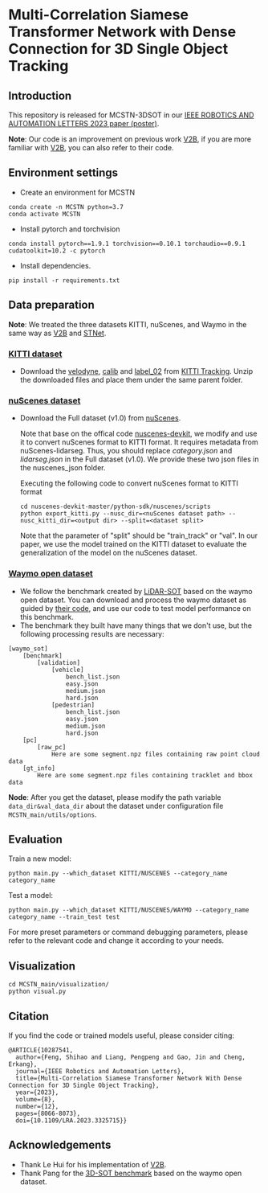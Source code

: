 # Multi-Correlation Siamese Transformer Network with Dense Connection for 3D Single Object Tracking

## Introduction
This repository is released for MCSTN-3DSOT in our [IEEE ROBOTICS AND AUTOMATION LETTERS 2023 paper (poster)](https://ieeexplore.ieee.org/document/10287541).

**Note**: Our code is an improvement on previous work [V2B](https://github.com/fpthink/V2B), if you are more familiar with [V2B](https://github.com/fpthink/V2B), you can also refer to their code.

## Environment settings
* Create an environment for MCSTN
```
conda create -n MCSTN python=3.7
conda activate MCSTN
```

* Install pytorch and torchvision
```
conda install pytorch==1.9.1 torchvision==0.10.1 torchaudio==0.9.1 cudatoolkit=10.2 -c pytorch
```

* Install dependencies.
```
pip install -r requirements.txt
```

## Data preparation
**Note**: We treated the three datasets KITTI, nuScenes, and Waymo in the same way as [V2B](https://github.com/fpthink/V2B) and [STNet](https://github.com/fpthink/STNet).
### [KITTI dataset](https://projet.liris.cnrs.fr/imagine/pub/proceedings/CVPR2012/data/papers/424_O3C-04.pdf)
* Download the [velodyne](http://www.cvlibs.net/download.php?file=data_tracking_velodyne.zip), [calib](http://www.cvlibs.net/download.php?file=data_tracking_calib.zip) and [label_02](http://www.cvlibs.net/download.php?file=data_tracking_label_2.zip) from [KITTI Tracking](http://www.cvlibs.net/datasets/kitti/eval_tracking.php). Unzip the downloaded files and place them under the same parent folder.

### [nuScenes dataset](https://openaccess.thecvf.com/content_CVPR_2020/papers/Caesar_nuScenes_A_Multimodal_Dataset_for_Autonomous_Driving_CVPR_2020_paper.pdf)
* Download the Full dataset (v1.0) from [nuScenes](https://www.nuscenes.org/).
  
    Note that base on the offical code [nuscenes-devkit](https://github.com/nutonomy/nuscenes-devkit), we modify and use it to convert nuScenes format to KITTI format. It requires metadata from nuScenes-lidarseg. Thus, you should replace *category.json* and *lidarseg.json* in the Full dataset (v1.0). We provide these two json files in the nuscenes_json folder.

    Executing the following code to convert nuScenes format to KITTI format
    ```
    cd nuscenes-devkit-master/python-sdk/nuscenes/scripts
    python export_kitti.py --nusc_dir=<nuScenes dataset path> --nusc_kitti_dir=<output dir> --split=<dataset split>
    ```

    Note that the parameter of "split" should be "train_track" or "val". In our paper, we use the model trained on the KITTI dataset to evaluate the generalization of the model on the nuScenes dataset.
	
### [Waymo open dataset](https://openaccess.thecvf.com/content_CVPR_2020/papers/Sun_Scalability_in_Perception_for_Autonomous_Driving_Waymo_Open_Dataset_CVPR_2020_paper.pdf)
* We follow the benchmark created by [LiDAR-SOT](https://github.com/TuSimple/LiDAR_SOT) based on the waymo open dataset. You can download and process the waymo dataset as guided by [their code](https://github.com/TuSimple/LiDAR_SOT), and use our code to test model performance on this benchmark.
* The benchmark they built have many things that we don't use, but the following processing results are necessary:
```
[waymo_sot]
    [benchmark]
        [validation]
            [vehicle]
                bench_list.json
                easy.json
                medium.json
                hard.json
            [pedestrian]
                bench_list.json
                easy.json
                medium.json
                hard.json
    [pc]
        [raw_pc]
            Here are some segment.npz files containing raw point cloud data
    [gt_info]
        Here are some segment.npz files containing tracklet and bbox data
```

**Node**: After you get the dataset, please modify the path variable ```data_dir&val_data_dir``` about the dataset under configuration file ```MCSTN_main/utils/options```.

## Evaluation

Train a new model:
```
python main.py --which_dataset KITTI/NUSCENES --category_name category_name
```

Test a model:
```
python main.py --which_dataset KITTI/NUSCENES/WAYMO --category_name category_name --train_test test
```
For more preset parameters or command debugging parameters, please refer to the relevant code and change it according to your needs.

## Visualization
```
cd MCSTN_main/visualization/
python visual.py
```

## Citation

If you find the code or trained models useful, please consider citing:

```
@ARTICLE{10287541,
  author={Feng, Shihao and Liang, Pengpeng and Gao, Jin and Cheng, Erkang},
  journal={IEEE Robotics and Automation Letters}, 
  title={Multi-Correlation Siamese Transformer Network With Dense Connection for 3D Single Object Tracking}, 
  year={2023},
  volume={8},
  number={12},
  pages={8066-8073},
  doi={10.1109/LRA.2023.3325715}}
```

## Acknowledgements

- Thank Le Hui for his implementation of [V2B](https://github.com/fpthink/V2B).
- Thank Pang for the [3D-SOT benchmark](https://arxiv.org/pdf/2103.06028.pdf) based on the waymo open dataset.




